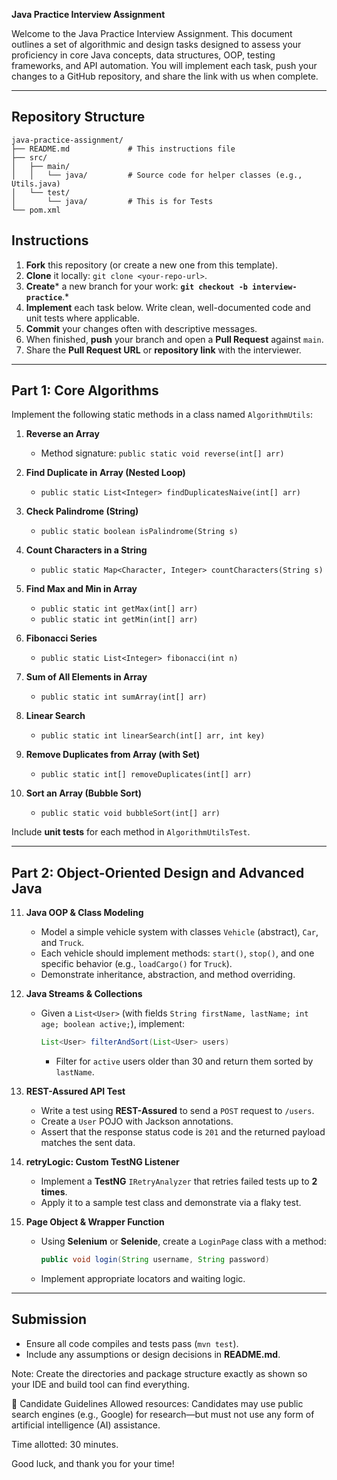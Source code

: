 **Java Practice Interview Assignment**

Welcome to the Java Practice Interview Assignment. This document outlines a set of algorithmic and design tasks designed to assess your proficiency in core Java concepts, data structures, OOP, testing frameworks, and API automation. You will implement each task, push your changes to a GitHub repository, and share the link with us when complete.

---

## Repository Structure

```
java-practice-assignment/
├── README.md             # This instructions file
├── src/
│   ├── main/
│   │   └── java/         # Source code for helper classes (e.g., Utils.java)
│   └── test/
│       └── java/         # This is for Tests
└── pom.xml
```

## Instructions

1. **Fork** this repository (or create a new one from this template).
2. **Clone** it locally: `git clone <your-repo-url>`.
3. **Create**\* a new branch for your work: **`git checkout -b interview-practice`**.\*
4. **Implement** each task below. Write clean, well-documented code and unit tests where applicable.
5. **Commit** your changes often with descriptive messages.
6. When finished, **push** your branch and open a **Pull Request** against `main`.
7. Share the **Pull Request URL** or **repository link** with the interviewer.

---

## Part 1: Core Algorithms

Implement the following static methods in a class named `AlgorithmUtils`:

1. **Reverse an Array**

    * Method signature: `public static void reverse(int[] arr)`

2. **Find Duplicate in Array (Nested Loop)**

    * `public static List<Integer> findDuplicatesNaive(int[] arr)`

3. **Check Palindrome (String)**

    * `public static boolean isPalindrome(String s)`

4. **Count Characters in a String**

    * `public static Map<Character, Integer> countCharacters(String s)`

5. **Find Max and Min in Array**

    * `public static int getMax(int[] arr)`
    * `public static int getMin(int[] arr)`

6. **Fibonacci Series**

    * `public static List<Integer> fibonacci(int n)`

7. **Sum of All Elements in Array**

    * `public static int sumArray(int[] arr)`

8. **Linear Search**

    * `public static int linearSearch(int[] arr, int key)`

9. **Remove Duplicates from Array (with Set)**

    * `public static int[] removeDuplicates(int[] arr)`

10. **Sort an Array (Bubble Sort)**

    * `public static void bubbleSort(int[] arr)`

Include **unit tests** for each method in `AlgorithmUtilsTest`.

---

## Part 2: Object-Oriented Design and Advanced Java

11. **Java OOP & Class Modeling**

    * Model a simple vehicle system with classes `Vehicle` (abstract), `Car`, and `Truck`.
    * Each vehicle should implement methods: `start()`, `stop()`, and one specific behavior (e.g., `loadCargo()` for `Truck`).
    * Demonstrate inheritance, abstraction, and method overriding.

12. **Java Streams & Collections**

    * Given a `List<User>` (with fields `String firstName, lastName; int age; boolean active;`), implement:

      ```java
      List<User> filterAndSort(List<User> users)
      ```

        * Filter for `active` users older than 30 and return them sorted by `lastName`.

13. **REST-Assured API Test**

    * Write a test using **REST-Assured** to send a `POST` request to `/users`.
    * Create a `User` POJO with Jackson annotations.
    * Assert that the response status code is `201` and the returned payload matches the sent data.

14. **retryLogic: Custom TestNG Listener**

    * Implement a **TestNG** `IRetryAnalyzer` that retries failed tests up to **2 times**.
    * Apply it to a sample test class and demonstrate via a flaky test.

15. **Page Object & Wrapper Function**

    * Using **Selenium** or **Selenide**, create a `LoginPage` class with a method:

      ```java
      public void login(String username, String password)
      ```
    * Implement appropriate locators and waiting logic.

---

## Submission

* Ensure all code compiles and tests pass (`mvn test`).
* Include any assumptions or design decisions in **README.md**.

Note: Create the directories and package structure exactly as shown so your IDE and build tool can find everything.

🎯 Candidate Guidelines
Allowed resources: Candidates may use public search engines (e.g., Google) for research—but must not use any form of artificial intelligence (AI) assistance.

Time allotted: 30 minutes.

Good luck, and thank you for your time!
